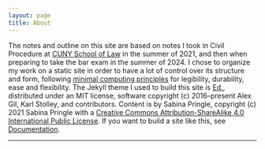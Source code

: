 ```yaml
---
layout: page
title: About
---
```


The notes and outline on this site are based on notes I took in Civil Procedure at <a href="https://www.law.cuny.edu/">CUNY School of Law</a> in the summer of 2021, and then when preparing to take the bar exam in the summer of 2024. I chose to organize my work on a static site in order to have a lot of control over its structure and form, following <a href="http://go-dh.github.io/mincomp/">minimal computing principles</a> for legibility, durability, ease and flexibility. The Jekyll theme I used to build this site is <a href="https://minicomp.github.io/ed/">Ed.</a>, distributed under an MIT license, software copyright (c) 2016–present Alex Gil, Karl Stolley, and contributors. Content is by Sabina Pringle, copyright (c) 2021 Sabina Pringle with a <a href="https://creativecommons.org/licenses/by-sa/4.0/">Creative Commons Attribution-ShareAlike 4.0 International Public License</a>. If you want to build a site like this, see <a href="https://binipringle.github.io/civilprocedure/documentation/">Documentation</a>.  

---
